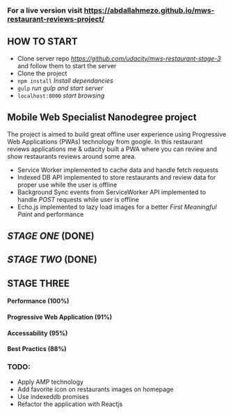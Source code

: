 ### For a live version visit https://abdallahmezo.github.io/mws-restaurant-reviews-project/

## HOW TO START

- Clone server repo *https://github.com/udacity/mws-restaurant-stage-3* and follow them to start the server
- Clone the project
- `npm install` *Install dependancies*
- `gulp` *run gulp and start server*
- `localhost:8000` *start browsing*

## Mobile Web Specialist Nanodegree project
The project is aimed to build great offline user experience using Progressive Web Applications (PWAs) technology from google.
In this restaurant reviews applications me & udacity built a PWA where you can review and show restaurants reviews around some area.
- Service Worker implemented to cache data and handle fetch requests
- Indexed DB API implemented to store restaurants and review data for proper use while the user is offline
- Background Sync events from ServiceWorker API implemented to handle *POST* requests while user is offline
- Echo.js implemented to lazy load images for a better *First Meaningful Paint* and performance
## *STAGE ONE* (**DONE**)
## *STAGE TWO* (**DONE**)

## STAGE THREE
#### Performance (100%)
#### Progressive Web Application (91%)
#### Accessability (95%)
#### Best Practics (88%)

### TODO:
- Apply AMP technology
- Add favorite icon on restaurants images on homepage
- Use indexeddb promises
- Refactor the application with Reactjs
